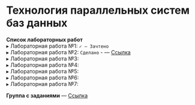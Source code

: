 # Технология параллельных систем баз данных

**Cписок лабораторных работ**  
▸ Лабораторная работа №1: `✓ — Зачтено`   
▸ Лабораторная работа №2: `Сделано` - — [Ссылка](lab2/)   
▸ Лабораторная работа №3:   
▸ Лабораторная работа №4:   
▸ Лабораторная работа №5:       
▸ Лабораторная работа №6:   
▸ Лабораторная работа №7:      

**Группа с заданиями** — [Ссылка](https://vk.com/club215737256)